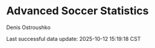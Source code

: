 # Advanced Soccer Statistics
Denis Ostroushko

<!-- gfm -->

Last successful data update: 2025-10-12 15:19:18 CST
